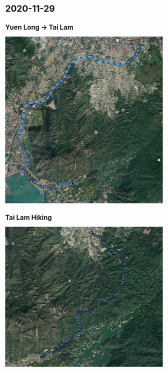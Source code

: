 # 2020-11-29

## Yuen Long -> Tai Lam
![alt text](https://github.com/hyfung/GPS_Logs/blob/master/2020-11-15/01.jpg "")

## Tai Lam Hiking
![alt text](https://github.com/hyfung/GPS_Logs/blob/master/2020-11-15/02.jpg "")
